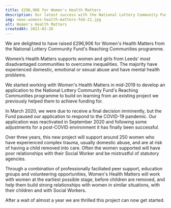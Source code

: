 ```yaml
---
title: £296,906 for Women's Health Matters
description: Our latest success with the National Lottery Community Fund's Reaching Communities programme will support women in Leeds who have experienced domestic abuse and may have their child put in care.
img: news-womens-health-matters-feb-21.jpg
alt: Women's Health Matters
createdAt: 2021-02-26
---
```


We are delighted to have raised £296,906 for Women's Health Matters from the National Lottery Community Fund's Reaching Communities programme.

Women’s Health Matters supports women and girls from Leeds’ most disadvantaged communities to overcome inequalities. The majority have experienced domestic, emotional or sexual abuse and have mental health problems.

We started working with Women's Health Matters in mid-2019 to develop an application to the National Lottery Community Fund's Reaching Communities programme to build on learning from an existing project we previously helped them to achieve funding for.

In March 2020, we were due to receive a final decision imminently, but the Fund paused our application to respond to the COVID-19 pandemic. Our application was reactivated in September 2020 and following some adjustments for a post-COVID environment it has finally been successful.

Over three years, this new project will support around 250 women who have experienced complex trauma, usually domestic abuse, and are at risk of having a child removed into care. Often the women supported will have poor relationships with their Social Worker and be mistrustful of statutory agencies.

Through a combination of professionally faciliated peer support, education groups and volunteering opportunities, Women's Health Matters will work with women at the earliest possible stage, before children are removed, and help them build strong relationships with women in similar situations, with their children and with Social Workers.

After a wait of almost a year we are thrilled this project can now get started.
